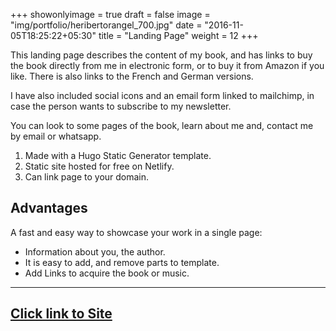 +++
showonlyimage = true
draft = false
image = "img/portfolio/heribertorangel_700.jpg"
date = "2016-11-05T18:25:22+05:30"
title = "Landing Page"
weight = 12
+++

This landing page describes the content of my book, and has links to buy the book directly from me in electronic form, or to buy it from Amazon if you like. There is also links to the French and German versions.

I have also included social icons and an email form linked to mailchimp, in case the person wants to subscribe to my newsletter.

You can look to some pages of the book, learn about me and, contact me by email or whatsapp.

1. Made with a Hugo Static Generator template.
2. Static site hosted for free on Netlify.
3. Can link page to your domain.


## Advantages

A fast and easy way to showcase your work in a single page:

* Information about you, the author.
* It is easy to add, and remove parts to template.
* Add Links to acquire the book or music.

---
[Click link to Site](https://keratoconus-book.netlify.app/)
---